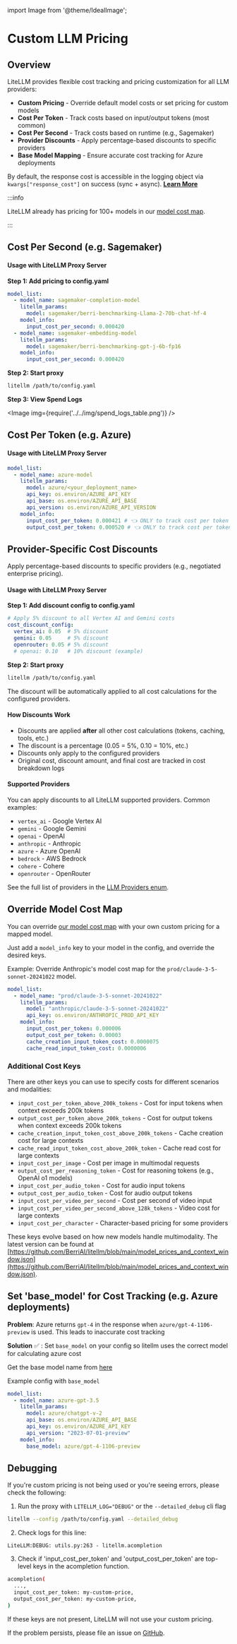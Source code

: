 import Image from '@theme/IdealImage';

# Custom LLM Pricing

## Overview

LiteLLM provides flexible cost tracking and pricing customization for all LLM providers:

- **Custom Pricing** - Override default model costs or set pricing for custom models
- **Cost Per Token** - Track costs based on input/output tokens (most common)
- **Cost Per Second** - Track costs based on runtime (e.g., Sagemaker)
- **Provider Discounts** - Apply percentage-based discounts to specific providers
- **Base Model Mapping** - Ensure accurate cost tracking for Azure deployments

By default, the response cost is accessible in the logging object via `kwargs["response_cost"]` on success (sync + async). [**Learn More**](../observability/custom_callback.md)

:::info

LiteLLM already has pricing for 100+ models in our [model cost map](https://github.com/BerriAI/litellm/blob/main/model_prices_and_context_window.json). 

:::

## Cost Per Second (e.g. Sagemaker)

#### Usage with LiteLLM Proxy Server

**Step 1: Add pricing to config.yaml**
```yaml
model_list:
  - model_name: sagemaker-completion-model
    litellm_params:
      model: sagemaker/berri-benchmarking-Llama-2-70b-chat-hf-4
    model_info:
      input_cost_per_second: 0.000420
  - model_name: sagemaker-embedding-model
    litellm_params:
      model: sagemaker/berri-benchmarking-gpt-j-6b-fp16
    model_info:
      input_cost_per_second: 0.000420 
```

**Step 2: Start proxy**

```bash
litellm /path/to/config.yaml
```

**Step 3: View Spend Logs**

<Image img={require('../../img/spend_logs_table.png')} />

## Cost Per Token (e.g. Azure)

#### Usage with LiteLLM Proxy Server

```yaml
model_list:
  - model_name: azure-model
    litellm_params:
      model: azure/<your_deployment_name>
      api_key: os.environ/AZURE_API_KEY
      api_base: os.environ/AZURE_API_BASE
      api_version: os.environ/AZURE_API_VERSION
    model_info:
      input_cost_per_token: 0.000421 # 👈 ONLY to track cost per token
      output_cost_per_token: 0.000520 # 👈 ONLY to track cost per token
```

## Provider-Specific Cost Discounts

Apply percentage-based discounts to specific providers (e.g., negotiated enterprise pricing).

#### Usage with LiteLLM Proxy Server

**Step 1: Add discount config to config.yaml**

```yaml
# Apply 5% discount to all Vertex AI and Gemini costs
cost_discount_config:
  vertex_ai: 0.05  # 5% discount
  gemini: 0.05     # 5% discount
  openrouter: 0.05 # 5% discount
  # openai: 0.10   # 10% discount (example)
```

**Step 2: Start proxy**

```bash
litellm /path/to/config.yaml
```

The discount will be automatically applied to all cost calculations for the configured providers.


#### How Discounts Work

- Discounts are applied **after** all other cost calculations (tokens, caching, tools, etc.)
- The discount is a percentage (0.05 = 5%, 0.10 = 10%, etc.)
- Discounts only apply to the configured providers
- Original cost, discount amount, and final cost are tracked in cost breakdown logs

#### Supported Providers

You can apply discounts to all LiteLLM supported providers. Common examples:

- `vertex_ai` - Google Vertex AI
- `gemini` - Google Gemini
- `openai` - OpenAI
- `anthropic` - Anthropic
- `azure` - Azure OpenAI
- `bedrock` - AWS Bedrock
- `cohere` - Cohere
- `openrouter` - OpenRouter

See the full list of providers in the [LLM Providers enum](https://github.com/BerriAI/litellm/blob/main/litellm/types/utils.py).

## Override Model Cost Map

You can override [our model cost map](https://github.com/BerriAI/litellm/blob/main/model_prices_and_context_window.json) with your own custom pricing for a mapped model.

Just add a `model_info` key to your model in the config, and override the desired keys.

Example: Override Anthropic's model cost map for the `prod/claude-3-5-sonnet-20241022` model.

```yaml
model_list:
  - model_name: "prod/claude-3-5-sonnet-20241022"
    litellm_params:
      model: "anthropic/claude-3-5-sonnet-20241022"
      api_key: os.environ/ANTHROPIC_PROD_API_KEY
    model_info:
      input_cost_per_token: 0.000006
      output_cost_per_token: 0.00003
      cache_creation_input_token_cost: 0.0000075
      cache_read_input_token_cost: 0.0000006
```

### Additional Cost Keys

There are other keys you can use to specify costs for different scenarios and modalities:

- `input_cost_per_token_above_200k_tokens` - Cost for input tokens when context exceeds 200k tokens
- `output_cost_per_token_above_200k_tokens` - Cost for output tokens when context exceeds 200k tokens  
- `cache_creation_input_token_cost_above_200k_tokens` - Cache creation cost for large contexts
- `cache_read_input_token_cost_above_200k_token` - Cache read cost for large contexts
- `input_cost_per_image` - Cost per image in multimodal requests
- `output_cost_per_reasoning_token` - Cost for reasoning tokens (e.g., OpenAI o1 models)
- `input_cost_per_audio_token` - Cost for audio input tokens
- `output_cost_per_audio_token` - Cost for audio output tokens
- `input_cost_per_video_per_second` - Cost per second of video input
- `input_cost_per_video_per_second_above_128k_tokens` - Video cost for large contexts
- `input_cost_per_character` - Character-based pricing for some providers

These keys evolve based on how new models handle multimodality. The latest version can be found at [https://github.com/BerriAI/litellm/blob/main/model_prices_and_context_window.json](https://github.com/BerriAI/litellm/blob/main/model_prices_and_context_window.json).

## Set 'base_model' for Cost Tracking (e.g. Azure deployments)

**Problem**: Azure returns `gpt-4` in the response when `azure/gpt-4-1106-preview` is used. This leads to inaccurate cost tracking

**Solution** ✅ :  Set `base_model` on your config so litellm uses the correct model for calculating azure cost

Get the base model name from [here](https://github.com/BerriAI/litellm/blob/main/model_prices_and_context_window.json)

Example config with `base_model`
```yaml
model_list:
  - model_name: azure-gpt-3.5
    litellm_params:
      model: azure/chatgpt-v-2
      api_base: os.environ/AZURE_API_BASE
      api_key: os.environ/AZURE_API_KEY
      api_version: "2023-07-01-preview"
    model_info:
      base_model: azure/gpt-4-1106-preview
```


## Debugging 

If you're custom pricing is not being used or you're seeing errors, please check the following:

1. Run the proxy with `LITELLM_LOG="DEBUG"` or the `--detailed_debug` cli flag

```bash
litellm --config /path/to/config.yaml --detailed_debug
```

2. Check logs for this line: 

```
LiteLLM:DEBUG: utils.py:263 - litellm.acompletion
```

3. Check if 'input_cost_per_token' and 'output_cost_per_token' are top-level keys in the acompletion function. 

```bash
acompletion(
  ...,
  input_cost_per_token: my-custom-price, 
  output_cost_per_token: my-custom-price,
)
```

If these keys are not present, LiteLLM will not use your custom pricing. 

If the problem persists, please file an issue on [GitHub](https://github.com/BerriAI/litellm/issues). 
